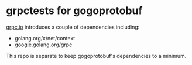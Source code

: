# grpctests for gogoprotobuf

[grpc.io](http://www.grpc.io/) introduces a couple of dependencies including:

  - golang.org/x/net/context
  - google.golang.org/grpc

This repo is separate to keep gogoprotobuf's dependencies to a minimum.


